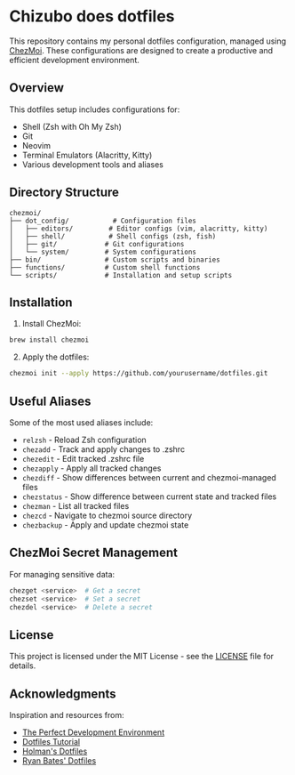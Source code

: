 # Chizubo does dotfiles

This repository contains my personal dotfiles configuration, managed using [ChezMoi](https://www.chezmoi.io/). These configurations are designed to create a productive and efficient development environment.

## Overview

This dotfiles setup includes configurations for:
- Shell (Zsh with Oh My Zsh)
- Git
- Neovim
- Terminal Emulators (Alacritty, Kitty)
- Various development tools and aliases

## Directory Structure

```
chezmoi/
├── dot_config/           # Configuration files
│   ├── editors/         # Editor configs (vim, alacritty, kitty)
│   ├── shell/           # Shell configs (zsh, fish)
│   ├── git/            # Git configurations
│   └── system/         # System configurations
├── bin/                # Custom scripts and binaries
├── functions/          # Custom shell functions
└── scripts/            # Installation and setup scripts
```

## Installation

1. Install ChezMoi:
```bash
brew install chezmoi
```

2. Apply the dotfiles:
```bash
chezmoi init --apply https://github.com/yourusername/dotfiles.git
```

## Useful Aliases

Some of the most used aliases include:
- `relzsh` - Reload Zsh configuration
- `chezadd` - Track and apply changes to .zshrc
- `chezedit` - Edit tracked .zshrc file
- `chezapply` - Apply all tracked changes
- `chezdiff` - Show differences between current and chezmoi-managed files
- `chezstatus` - Show difference between current state and tracked files
- `chezman` - List all tracked files
- `chezcd` - Navigate to chezmoi source directory
- `chezbackup` - Apply and update chezmoi state

## ChezMoi Secret Management

For managing sensitive data:
```bash
chezget <service>  # Get a secret
chezset <service>  # Set a secret
chezdel <service>  # Delete a secret
```

## License

This project is licensed under the MIT License - see the [LICENSE](LICENSE) file for details.

## Acknowledgments

Inspiration and resources from:
- [The Perfect Development Environment](https://cpojer.net/posts/the-perfect-development-environment)
- [Dotfiles Tutorial](https://dotfiles.github.io/tutorials/)
- [Holman's Dotfiles](https://github.com/holman/dotfiles)
- [Ryan Bates' Dotfiles](https://github.com/ryanb/dotfiles)